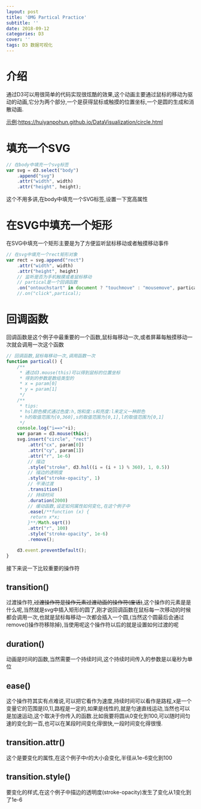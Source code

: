 ```yaml
---
layout: post
title: 'OMG Partical Practice'
subtitle: ''
date: 2018-09-12
categories: D3
cover: ''
tags: D3 数据可视化
---
```

# 介绍
通过D3可以用很简单的代码实现很炫酷的效果,这个动画主要通过鼠标的移动为驱动的动画,它分为两个部分,一个是获得鼠标或触摸的位置坐标,一个是圆的生成和消散动画.

[示例](https://huiyanpohun.github.io/DataVisualization/circle.html):https://huiyanpohun.github.io/DataVisualization/circle.html


# 填充一个SVG
```JavaScript
// 在body中填充一个svg标签
var svg = d3.select("body")
    .append("svg")
    .attr("width", width)
    .attr("height", height);
```
这个不用多讲,在body中填充一个SVG标签,设置一下宽高属性


# 在SVG中填充一个矩形
在SVG中填充一个矩形主要是为了方便监听鼠标移动或者触摸移动事件
```javascript
// 在svg中填充一个rect矩形对象
var rect = svg.append("rect")
    .attr("width", width)
    .attr("height", height)
    // 监听是否为手机触摸或者鼠标移动
    // partical是一个回调函数
    .on("ontouchstart" in document ? "touchmove" : "mousemove", partical);
    //.on("click",partical);
```

# 回调函数
回调函数是这个例子中最重要的一个函数,鼠标每移动一次,或者屏幕每触摸移动一次就会调用一次这个函数
```Javascript
// 回调函数,鼠标每移动一次,调用函数一次
function partical() {
    /**
     * 通过d3.mouse(this)可以得到鼠标的位置坐标
     * 得到的参数是数组类型的
     * x = param[0]
     * y = param[1]
     */
    /**
     * tips:
     * hsl颜色模式通过色度:h,饱和度:s和亮度:l来定义一种颜色
     * h的取值范围为[0,360],s的取值范围为[0,1],l的取值范围为[0,1]
     */
    console.log("i==>"+i);
    var param = d3.mouse(this);
    svg.insert("circle", "rect")
        .attr("cx", param[0])
        .attr("cy", param[1])
        .attr("r", 1e-6)
        // 描边
        .style("stroke", d3.hsl((i = (i + 1) % 360), 1, 0.5))
        // 描边的透明度
        .style("stroke-opacity", 1)
        // 平滑过渡
        .transition()
        // 持续时间
        .duration(2000)
        // 缓动函数,设定如何属性如何变化,在这个例子中
        .ease(/**function (x) {
         return x*x;
        }**/Math.sqrt())
        .attr("r", 100)
        .style("stroke-opacity", 1e-6)
        .remove();

    d3.event.preventDefault();
}
```
接下来说一下比较重要的操作符
## transition()
过渡操作符,~~过渡操作符是操作元素过渡动画的操作符(废话)~~,这个操作的元素是是什么呢,当然就是svg中插入矩形的圆了,刚才说回调函数在鼠标每一次移动的时候都会调用一次,也就是鼠标每移动一次都会插入一个圆,(当然这个圆最后会通过remove()操作符移除掉),当使用呢这个操作符以后的就是设置如何过渡的呢

## duration()
动画是时间的函数,当然需要一个持续时间,这个持续时间传入的参数是以毫秒为单位

## ease()
这个操作符其实有点难说,可以把它看作为速度,持续时间可以看作是路程,x是一个变量它的范围是[0,1],路程是一定的,如果是线性的,就是匀速直线运动,当然也可以是加速运动,这个取决于你传入的函数.比如我要将圆从0变化到100,可以随时间匀速的变化到一百,也可以在某段时间变化得很快,一段时间变化得很慢.

## transition.attr()
这个是要变化的属性,在这个例子中r的大小会变化,半径从1e-6变化到100

## transition.style()
要变化的样式,在这个例子中描边的透明度(stroke-opacity)发生了变化从1变化到了1e-6
